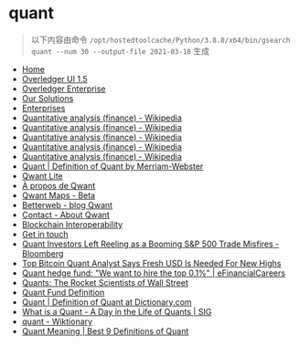 
quant
=====


> 以下内容由命令 `/opt/hostedtoolcache/Python/3.8.8/x64/bin/gsearch quant --num 30 --output-file 2021-03-18` 生成

- [Home](https://www.quant.network/)
- [Overledger UI 1.5](https://developer.quant.network/)
- [Overledger Enterprise](https://www.quant.network/overledger-enterprise)
- [Our Solutions](https://www.quant.network/our-solutions)
- [Enterprises](https://www.quant.network/enterprise)
- [Quantitative analysis (finance) - Wikipedia](https://en.wikipedia.org/wiki/Quantitative_analysis_(finance))
- [Quantitative analysis (finance) - Wikipedia](https://en.wikipedia.org/wiki/Quantitative_analysis_(finance)#History)
- [Quantitative analysis (finance) - Wikipedia](https://en.wikipedia.org/wiki/Quantitative_analysis_(finance)#Education)
- [Quantitative analysis (finance) - Wikipedia](https://en.wikipedia.org/wiki/Quantitative_analysis_(finance)#Types)
- [Quantitative analysis (finance) - Wikipedia](https://en.wikipedia.org/wiki/Quantitative_analysis_(finance)#Mathematical_and_statistical_approaches)
- [Quant | Definition of Quant by Merriam-Webster](https://www.merriam-webster.com/dictionary/quant)
- [Qwant Lite](https://www.qwant.com/?l=en)
- [À propos de Qwant](https://about.qwant.com/fr/)
- [Qwant Maps - Beta](https://www.qwant.com/maps)
- [Betterweb - blog Qwant](https://betterweb.qwant.com/)
- [Contact - About Qwant](https://about.qwant.com/contact/)
- [Blockchain Interoperability](https://documents.worldbank.org/en/publication/documents-reports/documentdetail/373781615365676101/blockchain-interoperability)
- [Get in touch](https://www.quant.network/get-in-touch)
- [Quant Investors Left Reeling as a Booming S&P 500 Trade Misfires - Bloomberg](https://www.bloomberg.com/news/articles/2021-03-16/quant-investors-left-reeling-as-a-booming-s-p-500-trade-misfires)
- [Top Bitcoin Quant Analyst Says Fresh USD Is Needed For New Highs](https://www.newsbtc.com/analysis/btc/bitcoin-fresh-usd-btc-rally-highs/)
- [Quant hedge fund: "We want to hire the top 0.1%" | eFinancialCareers](https://www.efinancialcareers.com/news/2021/03/jobs-worldquant)
- [Quants: The Rocket Scientists of Wall Street](https://www.investopedia.com/articles/financialcareers/08/quants-quantitative-analyst.asp)
- [Quant Fund Definition](https://www.investopedia.com/terms/q/quantfund.asp)
- [Quant | Definition of Quant at Dictionary.com](https://www.dictionary.com/browse/quant)
- [What is a Quant - A Day in the Life of Quants | SIG](https://sig.com/team/meet-quant/)
- [quant - Wiktionary](https://en.wiktionary.org/wiki/quant)
- [Quant Meaning | Best 9 Definitions of Quant](https://www.yourdictionary.com/quant)
